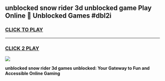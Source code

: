 
## unblocked snow rider 3d unblocked game Play Online 👋 Unblocked Games #dbl2i
<h3>
<a href="https://premium.freeplayer.one?title=unblocked_snow_rider_3d&ref=21F">CLICK TO PLAY</a></h3>
<hr>

<h3>
<a href="https://premium.freeplayer.one?title=unblocked_snow_rider_3d&ref=21F">CLICK 2 PLAY</a>
  
</h3>

<a href="https://premium.freeplayer.one?title=unblocked_snow_rider_3d&ref=21F/"><img src="https://clearcache.store/games.png"></a>


**unblocked snow rider 3d games unblocked: Your Gateway to Fun and Accessible Online Gaming**

